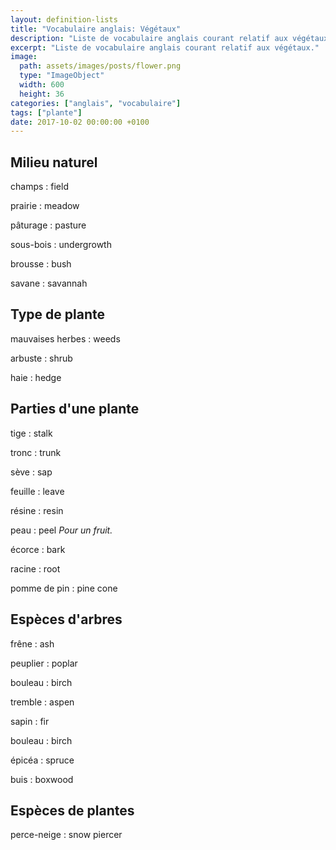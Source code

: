 ```yaml
---
layout: definition-lists
title: "Vocabulaire anglais: Végétaux"
description: "Liste de vocabulaire anglais courant relatif aux végétaux."
excerpt: "Liste de vocabulaire anglais courant relatif aux végétaux."
image:
  path: assets/images/posts/flower.png
  type: "ImageObject"
  width: 600
  height: 36
categories: ["anglais", "vocabulaire"]
tags: ["plante"]
date: 2017-10-02 00:00:00 +0100
---
```


## Milieu naturel

champs
: field

prairie
: meadow

pâturage
: pasture

sous-bois
: undergrowth

brousse
: bush

savane
: savannah


## Type de plante

mauvaises herbes
: weeds

arbuste
: shrub

haie
: hedge


## Parties d'une plante

tige
: stalk

tronc
: trunk

sève
: sap

feuille
: leave

résine
: resin

peau
: peel
*Pour un fruit.*

écorce
: bark

racine
: root

pomme de pin
: pine cone


## Espèces d'arbres

frêne
: ash

peuplier
: poplar

bouleau
: birch

tremble
: aspen

sapin
: fir

bouleau
: birch

épicéa
: spruce

buis
: boxwood


## Espèces de plantes

perce-neige
: snow piercer
